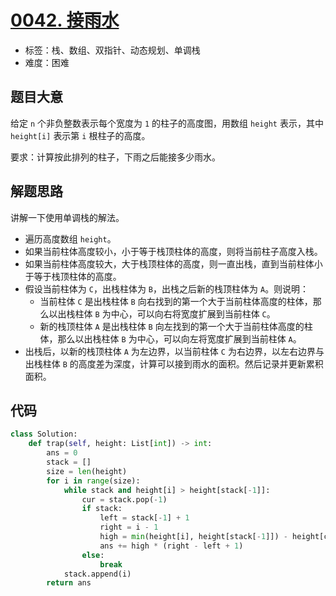 # [0042. 接雨水](https://leetcode-cn.com/problems/trapping-rain-water/)

- 标签：栈、数组、双指针、动态规划、单调栈
- 难度：困难

## 题目大意

给定 `n` 个非负整数表示每个宽度为 `1` 的柱子的高度图，用数组 `height` 表示，其中 `height[i]` 表示第 `i` 根柱子的高度。

要求：计算按此排列的柱子，下雨之后能接多少雨水。

## 解题思路

讲解一下使用单调栈的解法。

- 遍历高度数组 `height`。
- 如果当前柱体高度较小，小于等于栈顶柱体的高度，则将当前柱子高度入栈。
- 如果当前柱体高度较大，大于栈顶柱体的高度，则一直出栈，直到当前柱体小于等于栈顶柱体的高度。
- 假设当前柱体为 `C`，出栈柱体为 `B`，出栈之后新的栈顶柱体为 `A`。则说明：
  - 当前柱体 `C` 是出栈柱体 `B` 向右找到的第一个大于当前柱体高度的柱体，那么以出栈柱体 `B`  为中心，可以向右将宽度扩展到当前柱体 `C`。
  - 新的栈顶柱体 `A` 是出栈柱体 `B` 向左找到的第一个大于当前柱体高度的柱体，那么以出栈柱体 `B` 为中心，可以向左将宽度扩展到当前柱体 `A`。
- 出栈后，以新的栈顶柱体 `A` 为左边界，以当前柱体 `C` 为右边界，以左右边界与出栈柱体 `B` 的高度差为深度，计算可以接到雨水的面积。然后记录并更新累积面积。

## 代码

```Python
class Solution:
    def trap(self, height: List[int]) -> int:
        ans = 0
        stack = []
        size = len(height)
        for i in range(size):
            while stack and height[i] > height[stack[-1]]:
                cur = stack.pop(-1)
                if stack:
                    left = stack[-1] + 1
                    right = i - 1
                    high = min(height[i], height[stack[-1]]) - height[cur]
                    ans += high * (right - left + 1)
                else:
                    break
            stack.append(i)
        return ans
```

